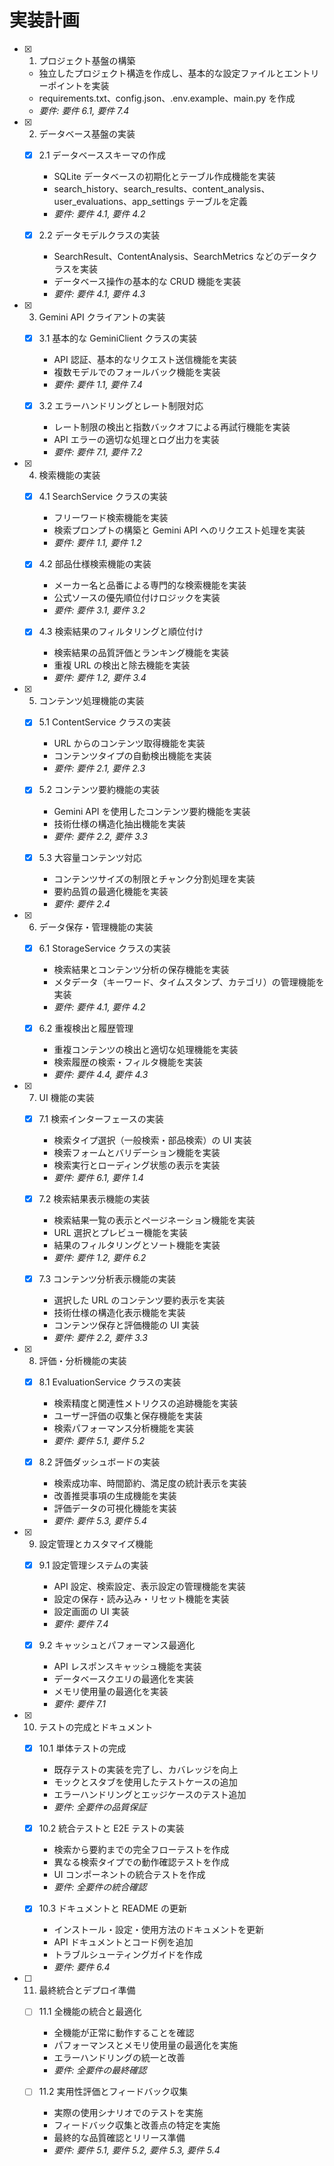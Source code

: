 # 実装計画

- [x] 1. プロジェクト基盤の構築

  - 独立したプロジェクト構造を作成し、基本的な設定ファイルとエントリーポイントを実装
  - requirements.txt、config.json、.env.example、main.py を作成
  - _要件: 要件 6.1, 要件 7.4_

- [x] 2. データベース基盤の実装

  - [x] 2.1 データベーススキーマの作成

    - SQLite データベースの初期化とテーブル作成機能を実装
    - search_history、search_results、content_analysis、user_evaluations、app_settings テーブルを定義
    - _要件: 要件 4.1, 要件 4.2_

  - [x] 2.2 データモデルクラスの実装
    - SearchResult、ContentAnalysis、SearchMetrics などのデータクラスを実装
    - データベース操作の基本的な CRUD 機能を実装
    - _要件: 要件 4.1, 要件 4.3_

- [x] 3. Gemini API クライアントの実装

  - [x] 3.1 基本的な GeminiClient クラスの実装

    - API 認証、基本的なリクエスト送信機能を実装
    - 複数モデルでのフォールバック機能を実装
    - _要件: 要件 1.1, 要件 7.4_

  - [x] 3.2 エラーハンドリングとレート制限対応
    - レート制限の検出と指数バックオフによる再試行機能を実装
    - API エラーの適切な処理とログ出力を実装
    - _要件: 要件 7.1, 要件 7.2_

- [x] 4. 検索機能の実装

  - [x] 4.1 SearchService クラスの実装

    - フリーワード検索機能を実装
    - 検索プロンプトの構築と Gemini API へのリクエスト処理を実装
    - _要件: 要件 1.1, 要件 1.2_

  - [x] 4.2 部品仕様検索機能の実装

    - メーカー名と品番による専門的な検索機能を実装
    - 公式ソースの優先順位付けロジックを実装
    - _要件: 要件 3.1, 要件 3.2_

  - [x] 4.3 検索結果のフィルタリングと順位付け
    - 検索結果の品質評価とランキング機能を実装
    - 重複 URL の検出と除去機能を実装
    - _要件: 要件 1.2, 要件 3.4_

- [x] 5. コンテンツ処理機能の実装

  - [x] 5.1 ContentService クラスの実装

    - URL からのコンテンツ取得機能を実装
    - コンテンツタイプの自動検出機能を実装
    - _要件: 要件 2.1, 要件 2.3_

  - [x] 5.2 コンテンツ要約機能の実装

    - Gemini API を使用したコンテンツ要約機能を実装
    - 技術仕様の構造化抽出機能を実装
    - _要件: 要件 2.2, 要件 3.3_

  - [x] 5.3 大容量コンテンツ対応
    - コンテンツサイズの制限とチャンク分割処理を実装
    - 要約品質の最適化機能を実装
    - _要件: 要件 2.4_

- [x] 6. データ保存・管理機能の実装

  - [x] 6.1 StorageService クラスの実装

    - 検索結果とコンテンツ分析の保存機能を実装
    - メタデータ（キーワード、タイムスタンプ、カテゴリ）の管理機能を実装
    - _要件: 要件 4.1, 要件 4.2_

  - [x] 6.2 重複検出と履歴管理
    - 重複コンテンツの検出と適切な処理機能を実装
    - 検索履歴の検索・フィルタ機能を実装
    - _要件: 要件 4.4, 要件 4.3_

- [x] 7. UI 機能の実装

  - [x] 7.1 検索インターフェースの実装

    - 検索タイプ選択（一般検索・部品検索）の UI 実装
    - 検索フォームとバリデーション機能を実装
    - 検索実行とローディング状態の表示を実装
    - _要件: 要件 6.1, 要件 1.4_

  - [x] 7.2 検索結果表示機能の実装

    - 検索結果一覧の表示とページネーション機能を実装
    - URL 選択とプレビュー機能を実装
    - 結果のフィルタリングとソート機能を実装
    - _要件: 要件 1.2, 要件 6.2_

  - [x] 7.3 コンテンツ分析表示機能の実装
    - 選択した URL のコンテンツ要約表示を実装
    - 技術仕様の構造化表示機能を実装
    - コンテンツ保存と評価機能の UI 実装
    - _要件: 要件 2.2, 要件 3.3_

- [x] 8. 評価・分析機能の実装

  - [x] 8.1 EvaluationService クラスの実装

    - 検索精度と関連性メトリクスの追跡機能を実装
    - ユーザー評価の収集と保存機能を実装
    - 検索パフォーマンス分析機能を実装
    - _要件: 要件 5.1, 要件 5.2_

  - [x] 8.2 評価ダッシュボードの実装
    - 検索成功率、時間節約、満足度の統計表示を実装
    - 改善推奨事項の生成機能を実装
    - 評価データの可視化機能を実装
    - _要件: 要件 5.3, 要件 5.4_

- [x] 9. 設定管理とカスタマイズ機能

  - [x] 9.1 設定管理システムの実装

    - API 設定、検索設定、表示設定の管理機能を実装
    - 設定の保存・読み込み・リセット機能を実装
    - 設定画面の UI 実装
    - _要件: 要件 7.4_

  - [x] 9.2 キャッシュとパフォーマンス最適化
    - API レスポンスキャッシュ機能を実装
    - データベースクエリの最適化を実装
    - メモリ使用量の最適化を実装
    - _要件: 要件 7.1_

- [x] 10. テストの完成とドキュメント

  - [x] 10.1 単体テストの完成

    - 既存テストの実装を完了し、カバレッジを向上
    - モックとスタブを使用したテストケースの追加
    - エラーハンドリングとエッジケースのテスト追加
    - _要件: 全要件の品質保証_

  - [x] 10.2 統合テストと E2E テストの実装

    - 検索から要約までの完全フローテストを作成
    - 異なる検索タイプでの動作確認テストを作成
    - UI コンポーネントの統合テストを作成
    - _要件: 全要件の統合確認_

  - [x] 10.3 ドキュメントと README の更新
    - インストール・設定・使用方法のドキュメントを更新
    - API ドキュメントとコード例を追加
    - トラブルシューティングガイドを作成
    - _要件: 要件 6.4_

- [ ] 11. 最終統合とデプロイ準備

  - [ ] 11.1 全機能の統合と最適化

    - 全機能が正常に動作することを確認
    - パフォーマンスとメモリ使用量の最適化を実施
    - エラーハンドリングの統一と改善
    - _要件: 全要件の最終確認_

  - [ ] 11.2 実用性評価とフィードバック収集
    - 実際の使用シナリオでのテストを実施
    - フィードバック収集と改善点の特定を実施
    - 最終的な品質確認とリリース準備
    - _要件: 要件 5.1, 要件 5.2, 要件 5.3, 要件 5.4_
